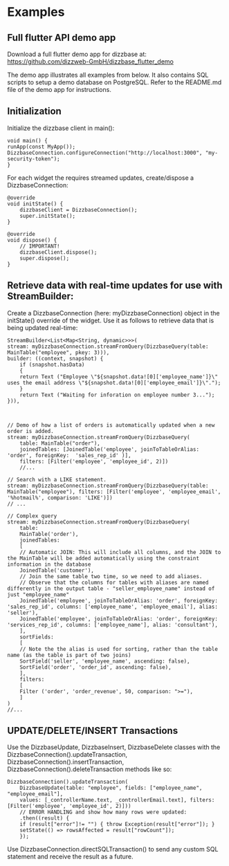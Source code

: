 # Examples

## Full flutter API demo app

Download a full flutter demo app for dizzbase at: https://github.com/dizzweb-GmbH/dizzbase_flutter_demo

The demo app illustrates all examples from below. It also contains SQL scripts to setup a demo database on PostgreSQL. Refer to the README.md file of the demo app for instructions.

## Initialization

Initialize the dizzbase client in main():

    void main() {
    runApp(const MyApp());
    DizzbaseConnection.configureConnection("http://localhost:3000", "my-security-token");
    }

For each widget the requires streamed updates, create/dispose a DizzbaseConnection:

    @override
    void initState() {
        dizzbaseClient = DizzbaseConnection();
        super.initState();
    }

    @override
    void dispose() {
        // IMPORTANT!
        dizzbaseClient.dispose();
        super.dispose();
    }

## Retrieve data with real-time updates for use with StreamBuilder:

Create a DizzbaseConnection (here: myDizzbaseConnection) object in the initState() override of the widget. Use it as follows to retrieve data that is being updated real-time:

    StreamBuilder<List<Map<String, dynamic>>>(
    stream: myDizzbaseConnection.streamFromQuery(DizzbaseQuery(table: MainTable("employee", pkey: 3))),
    builder: ((context, snapshot) {
        if (snapshot.hasData)
        {
        return Text ("Employee \"${snapshot.data![0]['employee_name']}\" uses the email address \"${snapshot.data![0]['employee_email']}\".");
        }
        return Text ("Waiting for inforation on employee number 3...");
    })),



    // Demo of how a list of orders is automatically updated when a new order is added.
    stream: myDizzbaseConnection.streamFromQuery(DizzbaseQuery(
        table: MainTable("order"), 
        joinedTables: [JoinedTable('employee', joinToTableOrAlias: 'order', foreignKey:  'sales_rep_id' )],
        filters: [Filter('employee', 'employee_id', 2)])
        //...

    // Search with a LIKE statement.
    stream: myDizzbaseConnection.streamFromQuery(DizzbaseQuery(table: MainTable("employee"), filters: [Filter('employee', 'employee_email', '%hotmail%', comparison: 'LIKE')])
    // ...

    // Complex query      
    stream: myDizzbaseConnection.streamFromQuery(DizzbaseQuery(
        table:
        MainTable('order'),
        joinedTables:
        [
        // Automatic JOIN: This will include all columns, and the JOIN to the MainTable will be added automatically using the constraint information in the database
        JoinedTable('customer'), 
        // Join the same table two time, so we need to add aliases. 
        // Observe that the columns for tables with aliases are named differently in the output table - "seller_employee_name" instead of just "employee_name"
        JoinedTable('employee', joinToTableOrAlias: 'order', foreignKey: 'sales_rep_id', columns: ['employee_name', 'employee_email'], alias: 'seller'),
        JoinedTable('employee', joinToTableOrAlias: 'order', foreignKey: 'services_rep_id', columns: ['employee_name'], alias: 'consultant'),
        ],
        sortFields: 
        [
        // Note the the alias is used for sorting, rather than the table name (as the table is part of two joins)
        SortField('seller', 'employee_name', ascending: false), 
        SortField('order', 'order_id', ascending: false), 
        ],
        filters: 
        [
        Filter ('order', 'order_revenue', 50, comparison: ">="),
        ]
    )
    //...


## UPDATE/DELETE/INSERT Transactions

Use the DizzbaseUpdate, DizzbaseInsert, DizzbaseDelete classes with the DizzbaseConnection().updateTransaction, DizzbaseConnection().insertTransaction, DizzbaseConnection().deleteTransaction methods like so:

    DizzbaseConnection().updateTransaction(
        DizzbaseUpdate(table: "employee", fields: ["employee_name", "employee_email"], 
        values: [_controllerName.text, _controllerEmail.text], filters: [Filter('employee', 'employee_id', 2)]))
        // ERROR HANDLING and show how many rows were updated:
        .then((result) {
        if (result["error"]!= "") { throw Exception(result["error"]); }
        setState(() => rowsAffected = result["rowCount"]);
        });

Use DizzbaseConnection.directSQLTransaction() to send any custom SQL statement and receive the result as a future.